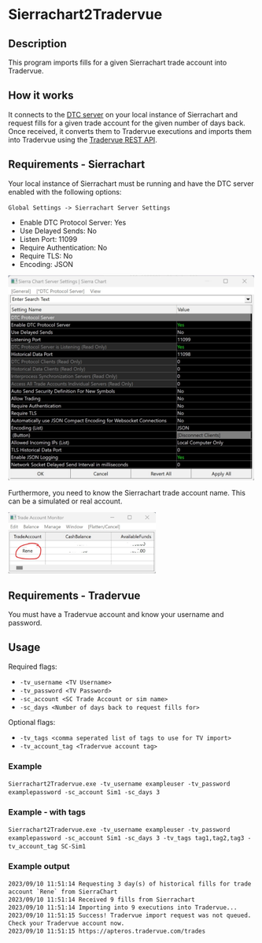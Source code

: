 # Sierrachart2Tradervue

## Description
This program imports fills for a given Sierrachart trade account into Tradervue.

## How it works
It connects to the [DTC server](https://www.sierrachart.com/index.php?page=doc/DTCServer.php) on your local instance of Sierrachart and request 
fills for a given trade account for the given number of days back. 
Once received, it converts them to Tradervue executions and imports them into 
Tradervue using the [Tradervue REST API](https://github.com/tradervue/api-docs).

## Requirements - Sierrachart
Your local instance of Sierrachart must be running and have the 
DTC server enabled with the following options:

`Global Settings -> Sierrachart Server Settings`

* Enable DTC Protocol Server: Yes
* Use Delayed Sends: No
* Listen Port: 11099
* Require Authentication: No
* Require TLS: No
* Encoding: JSON

<img style="width:500px" src="assets/SierrachartDTCServerPreferences.jpg" alt=""/>

Furthermore, you need to know the Sierrachart trade account name. This can be a simulated or real account.

<img style="width:300px" src="assets/TradeAccountMonitor.jpg" alt=""/>

## Requirements - Tradervue
You must have a Tradervue account and know your username and password.

## Usage
Required flags:
* `-tv_username <TV Username>`
* `-tv_password <TV Password>` 
* `-sc_account <SC Trade Account or sim name>` 
* `-sc_days <Number of days back to request fills for>` 

Optional flags:
* `-tv_tags <comma seperated list of tags to use for TV import>`
* `-tv_account_tag <Tradervue account tag>`

### Example
`Sierrachart2Tradervue.exe -tv_username exampleuser -tv_password examplepassword -sc_account Sim1 -sc_days 3
`

### Example - with tags
`Sierrachart2Tradervue.exe -tv_username exampleuser -tv_password examplepassword -sc_account Sim1 -sc_days 3 -tv_tags tag1,tag2,tag3 -tv_account_tag SC-Sim1
`

### Example output
```2023/09/10 11:51:14 Successfully logged on to DTC server
2023/09/10 11:51:14 Requesting 3 day(s) of historical fills for trade account `Rene` from SierraChart
2023/09/10 11:51:14 Received 9 fills from Sierrachart
2023/09/10 11:51:14 Importing into 9 executions into Tradervue...
2023/09/10 11:51:15 Success! Tradervue import request was not queued. Check your Tradervue account now.
2023/09/10 11:51:15 https://apteros.tradervue.com/trades
```